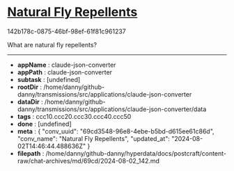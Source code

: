 # [Natural Fly Repellents](https://claude.ai/chat/69cd3548-96e8-4ebe-b5bd-d615ee61c86d)

142b178c-0875-46bf-98ef-61f81c961237

What are natural fly repellents?

---

* **appName** : claude-json-converter
* **appPath** : claude-json-converter
* **subtask** : [undefined]
* **rootDir** : /home/danny/github-danny/transmissions/src/applications/claude-json-converter
* **dataDir** : /home/danny/github-danny/transmissions/src/applications/claude-json-converter/data
* **tags** : ccc10.ccc20.ccc30.ccc40.ccc50
* **done** : [undefined]
* **meta** : {
  "conv_uuid": "69cd3548-96e8-4ebe-b5bd-d615ee61c86d",
  "conv_name": "Natural Fly Repellents",
  "updated_at": "2024-08-02T14:46:44.488636Z"
}
* **filepath** : /home/danny/github-danny/hyperdata/docs/postcraft/content-raw/chat-archives/md/69cd/2024-08-02_142.md